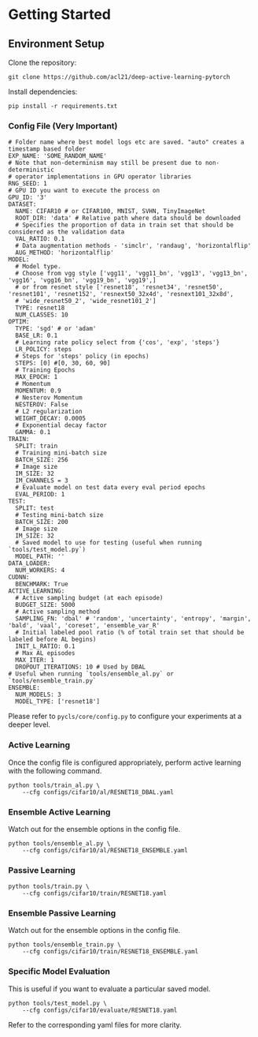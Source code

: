 # Getting Started

## Environment Setup

Clone the repository:

```
git clone https://github.com/acl21/deep-active-learning-pytorch
```

Install dependencies:

```
pip install -r requirements.txt
```

### Config File (Very Important)
```
# Folder name where best model logs etc are saved. "auto" creates a timestamp based folder
EXP_NAME: 'SOME_RANDOM_NAME'
# Note that non-determinism may still be present due to non-deterministic
# operator implementations in GPU operator libraries
RNG_SEED: 1
# GPU ID you want to execute the process on
GPU_ID: '3'
DATASET:
  NAME: CIFAR10 # or CIFAR100, MNIST, SVHN, TinyImageNet
  ROOT_DIR: 'data' # Relative path where data should be downloaded
  # Specifies the proportion of data in train set that should be considered as the validation data
  VAL_RATIO: 0.1
  # Data augmentation methods - 'simclr', 'randaug', 'horizontalflip'
  AUG_METHOD: 'horizontalflip' 
MODEL:
  # Model type. 
  # Choose from vgg style ['vgg11', 'vgg11_bn', 'vgg13', 'vgg13_bn', 'vgg16', 'vgg16_bn', 'vgg19_bn', 'vgg19',]
  # or from resnet style ['resnet18', 'resnet34', 'resnet50', 'resnet101', 'resnet152', 'resnext50_32x4d', 'resnext101_32x8d', 
  # 'wide_resnet50_2', 'wide_resnet101_2']
  TYPE: resnet18
  NUM_CLASSES: 10
OPTIM:
  TYPE: 'sgd' # or 'adam'
  BASE_LR: 0.1
  # Learning rate policy select from {'cos', 'exp', 'steps'}
  LR_POLICY: steps
  # Steps for 'steps' policy (in epochs)
  STEPS: [0] #[0, 30, 60, 90]
  # Training Epochs
  MAX_EPOCH: 1
  # Momentum
  MOMENTUM: 0.9
  # Nesterov Momentum
  NESTEROV: False
  # L2 regularization
  WEIGHT_DECAY: 0.0005
  # Exponential decay factor
  GAMMA: 0.1
TRAIN:
  SPLIT: train
  # Training mini-batch size
  BATCH_SIZE: 256
  # Image size
  IM_SIZE: 32
  IM_CHANNELS = 3
  # Evaluate model on test data every eval period epochs
  EVAL_PERIOD: 1
TEST:
  SPLIT: test
  # Testing mini-batch size
  BATCH_SIZE: 200
  # Image size
  IM_SIZE: 32
  # Saved model to use for testing (useful when running `tools/test_model.py`)
  MODEL_PATH: ''
DATA_LOADER:
  NUM_WORKERS: 4
CUDNN:
  BENCHMARK: True
ACTIVE_LEARNING:
  # Active sampling budget (at each episode)
  BUDGET_SIZE: 5000
  # Active sampling method
  SAMPLING_FN: 'dbal' # 'random', 'uncertainty', 'entropy', 'margin', 'bald', 'vaal', 'coreset', 'ensemble_var_R'
  # Initial labeled pool ratio (% of total train set that should be labeled before AL begins)
  INIT_L_RATIO: 0.1
  # Max AL episodes
  MAX_ITER: 1
  DROPOUT_ITERATIONS: 10 # Used by DBAL
# Useful when running `tools/ensemble_al.py` or `tools/ensemble_train.py`
ENSEMBLE: 
  NUM_MODELS: 3
  MODEL_TYPE: ['resnet18']
```

Please refer to `pycls/core/config.py` to configure your experiments at a deeper level. 

### Active Learning
Once the config file is configured appropriately, perform active learning with the following command. 

```
python tools/train_al.py \
    --cfg configs/cifar10/al/RESNET18_DBAL.yaml
```

### Ensemble Active Learning 

Watch out for the ensemble options in the config file.

```
python tools/ensemble_al.py \
    --cfg configs/cifar10/al/RESNET18_ENSEMBLE.yaml
```

### Passive Learning

```
python tools/train.py \
    --cfg configs/cifar10/train/RESNET18.yaml
```

### Ensemble Passive Learning

Watch out for the ensemble options in the config file.

```
python tools/ensemble_train.py \
    --cfg configs/cifar10/train/RESNET18_ENSEMBLE.yaml
```

### Specific Model Evaluation

This is useful if you want to evaluate a particular saved model. 

```
python tools/test_model.py \
    --cfg configs/cifar10/evaluate/RESNET18.yaml
```

Refer to the corresponding yaml files for more clarity. 